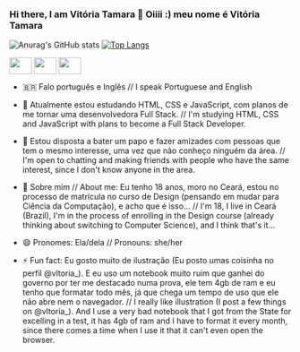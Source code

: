 ### Hi there, I am Vitória Tamara 👋 Oiiii :) meu nome é Vitória Tamara

![Anurag's GitHub stats](https://github-readme-stats.vercel.app/api?username=vltoria&show_icons=true&theme=midnight-purple&hide_border=true)
[![Top Langs](https://github-readme-stats.vercel.app/api/top-langs/?username=vltoria&size_weight=0.5&count_weight=0.5&show_icons=true&theme=midnight-purple&hide_border=true)](https://github.com/vltoria/vltoria)

  <div style="display: inline_block">
      <img align="center" height = "30" width="40" src="https://cdn.jsdelivr.net/gh/devicons/devicon/icons/html5/html5-original.svg" />
      <img align="center" height = "30" width="40" src="https://cdn.jsdelivr.net/gh/devicons/devicon/icons/css3/css3-original.svg" />
      <img align="center" height = "30" width="40" src="https://cdn.jsdelivr.net/gh/devicons/devicon/icons/javascript/javascript-plain.svg" />
  </div>

- :brazil: Falo português e Inglês // I speak Portuguese and English

- 🌱 Atualmente estou estudando HTML, CSS e JavaScript, com planos de me tornar uma desenvolvedora Full Stack. // I'm studying HTML, CSS and JavaScript with plans to          become a Full Stack Developer.

- 👯 Estou disposta a bater um papo e fazer amizades com pessoas que tem o mesmo interesse, uma vez que não conheço ninguém da área. // I'm open to chatting and making        friends with people who have the same interest, since I don't know anyone in the area.

- 💬 Sobre mim // About me:
     Eu tenho 18 anos, moro no Ceará, estou no processo de matrícula no curso de Design (pensando em mudar para Ciência da Computação), e acho que é isso... // I'm 18, 
     I live in Ceará (Brazil), I'm in the process of enrolling in the Design course (already thinking about switching to Computer Science), and I think that's it...

- 😄 Pronomes: Ela/dela // Pronouns: she/her

- ⚡ Fun fact: Eu gosto muito de ilustração (Eu posto umas coisinha no perfil @vltoria_). E eu uso um notebook muito ruim que ganhei do governo por ter me destacado numa      prova, ele tem 4gb de ram e eu tenho que formatar todo mês, já que chega um tempo de uso que ele não abre nem o navegador. // I really like illustration (I post a        few things on @vltoria_). And I use a very bad notebook that I got from the State for excelling in a test, it has 4gb of ram and I have to format it every month,        since there comes a time when I use it that it can't even open the browser.
